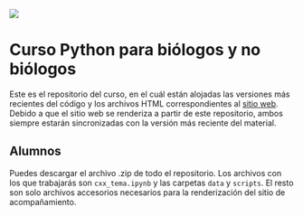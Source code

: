 ![](https://drplancton.com/wp-content/uploads/2020/12/LOGO-DR-PLANCTON_1-768x243.png)

# Curso Python para biólogos y no biólogos

Este es el repositorio del curso, en el cuál están alojadas las versiones más recientes del código y los archivos HTML correspondientes al [sitio web](). Debido a que el sitio web se renderiza a partir de este repositorio, ambos siempre estarán sincronizadas con la versión más reciente del material.

## Alumnos

Puedes descargar el archivo .zip de todo el repositorio. Los archivos con los que trabajarás son `cxx_tema.ipynb` y las carpetas `data` y `scripts`. El resto son solo archivos accesorios necesarios para la renderización del sitio de acompañamiento.
